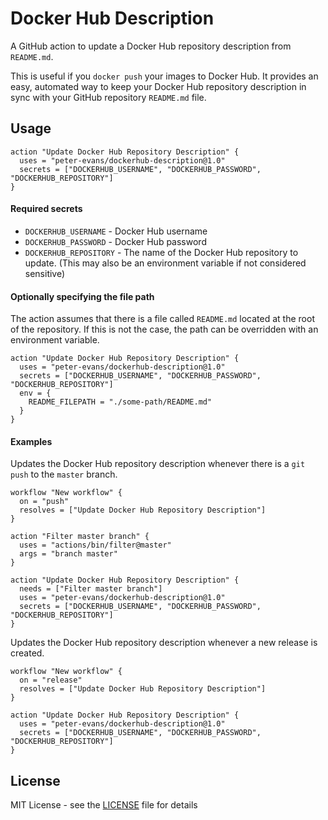 # Docker Hub Description

A GitHub action to update a Docker Hub repository description from `README.md`.

This is useful if you `docker push` your images to Docker Hub. It provides an easy, automated way to keep your Docker Hub repository description in sync with your GitHub repository `README.md` file.

## Usage

```
action "Update Docker Hub Repository Description" {
  uses = "peter-evans/dockerhub-description@1.0"
  secrets = ["DOCKERHUB_USERNAME", "DOCKERHUB_PASSWORD", "DOCKERHUB_REPOSITORY"]
}
```

#### Required secrets

- `DOCKERHUB_USERNAME` - Docker Hub username
- `DOCKERHUB_PASSWORD` - Docker Hub password
- `DOCKERHUB_REPOSITORY` - The name of the Docker Hub repository to update. (This may also be an environment variable if not considered sensitive)

#### Optionally specifying the file path

The action assumes that there is a file called `README.md` located at the root of the repository.
If this is not the case, the path can be overridden with an environment variable.

```
action "Update Docker Hub Repository Description" {
  uses = "peter-evans/dockerhub-description@1.0"
  secrets = ["DOCKERHUB_USERNAME", "DOCKERHUB_PASSWORD", "DOCKERHUB_REPOSITORY"]
  env = {
    README_FILEPATH = "./some-path/README.md"
  }
}
```

#### Examples

Updates the Docker Hub repository description whenever there is a `git push` to the `master` branch.
```
workflow "New workflow" {
  on = "push"
  resolves = ["Update Docker Hub Repository Description"]
}

action "Filter master branch" {
  uses = "actions/bin/filter@master"
  args = "branch master"
}

action "Update Docker Hub Repository Description" {
  needs = ["Filter master branch"]
  uses = "peter-evans/dockerhub-description@1.0"
  secrets = ["DOCKERHUB_USERNAME", "DOCKERHUB_PASSWORD", "DOCKERHUB_REPOSITORY"]
}
```

Updates the Docker Hub repository description whenever a new release is created.
```
workflow "New workflow" {
  on = "release"
  resolves = ["Update Docker Hub Repository Description"]
}

action "Update Docker Hub Repository Description" {
  uses = "peter-evans/dockerhub-description@1.0"
  secrets = ["DOCKERHUB_USERNAME", "DOCKERHUB_PASSWORD", "DOCKERHUB_REPOSITORY"]
}
```

## License

MIT License - see the [LICENSE](LICENSE) file for details
